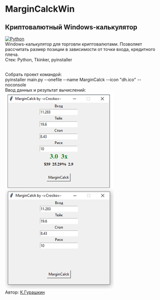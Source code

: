 ﻿# MarginCalckWin
Криптовалютный Windows-калькулятор</br>
---
[![Python](https://img.shields.io/badge/-Python-464641?style=flat-square&logo=Python)](https://www.python.org/)</br>
Windows-калькулятор для торговли криптовалютами. Позволяет рассчитать размер позиции в зависимоcти от точки входа, кредитного плеча.</br>
Стек: Python, Tkinker, pyinstaller</br></br>

Собрать проект командой:</br>
pyinstaller main.py --onefile --name MarginCalck --icon "dh.ico" --noconsole</br>
Ввод данных и результат вычислений:</br>
![Ввод данных](https://github.com/CrockoMan/MarginCalckWin/blob/main/Calck.jpg)</br>
Автор: [К.Гурашкин](<https://github.com/CrockoMan>)
 
